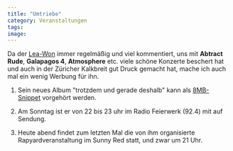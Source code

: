 ```yaml
---
title: "Umtriebe"
category: Veranstaltungen
tags: 
image: 
---
```


Da der [Lea-Won](http://www.lea-won.net/) immer regelmäßig und viel kommentiert, uns mit **Abtract Rude**, **Galapagos 4**, **Atmosphere** etc. viele schöne Konzerte beschert hat und auch in der Züricher Kalkbreit gut Druck gemacht hat, mache ich auch mal ein wenig Werbung für ihn.

1. Sein neues Album "trotzdem und gerade deshalb" kann als [8MB-Snippet](http://www.lea-won.net/mp3/lea-won_trotzdemundgeradedeshalb-snippet_8min_www-lea-won-net.mp3) vorgehört werden.

2. Am Sonntag ist er von 22 bis 23 uhr im Radio Feierwerk (92.4) mit auf Sendung.

3. Heute abend findet zum letzten Mal die von ihm organisierte Rapyardveranstaltung im Sunny Red statt, und zwar um 21 Uhr.

